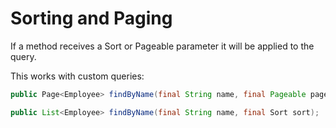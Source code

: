 # Sorting and Paging

If a method receives a Sort or Pageable parameter it will be applied to the query.

This works with custom queries:

```java
public Page<Employee> findByName(final String name, final Pageable page);

public List<Employee> findByName(final String name, final Sort sort);
```

